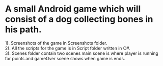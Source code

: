 A small Android game which will consist of a dog collecting bones in his path.
=========================================================

1). Screenshots of the game in Screenshots folder.  <br />
2). All the scripts for the game is in Script folder written in C#.  <br />
3). Scenes folder contain two scenes main scene is where player is running for points and gameOver scene shows when game is ends. <br />


